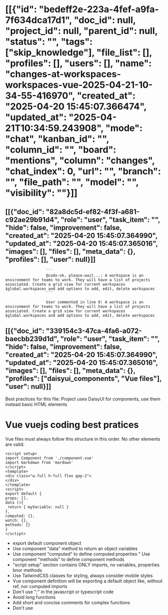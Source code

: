 # [[{"id": "bedeff2e-223a-4fef-a9fa-7f634dca17d1", "doc_id": null, "project_id": null, "parent_id": null, "status": "", "tags": ["skip_knowledge"], "file_list": [], "profiles": [], "users": [], "name": "changes-at-workspaces-workspaces-vue-2025-04-21-10-34-55-416970", "created_at": "2025-04-20 15:45:07.366474", "updated_at": "2025-04-21T10:34:59.243908", "mode": "chat", "kanban_id": "", "column_id": "", "board": "mentions", "column": "changes", "chat_index": 0, "url": "", "branch": "", "file_path": "", "model": "", "visibility": ""}]]
## [[{"doc_id": "82a8dc5d-ef82-4f3f-a681-c92ae29b91d4", "role": "user", "task_item": "", "hide": false, "improvement": false, "created_at": "2025-04-20 15:45:07.364990", "updated_at": "2025-04-20 15:45:07.365016", "images": [], "files": [], "meta_data": {}, "profiles": [], "user": null}]]

                      ```
                      @codx-ok, please-wait...: A workspace is an environment for teams to work. They will have a list of projects associated. Create a grid view for current workspaces $global.workspaces and add options to add, edit, delete workspaces
                      ```
                      
                      User commented in line 0: A workspace is an environment for teams to work. They will have a list of projects associated. Create a grid view for current workspaces $global.workspaces and add options to add, edit, delete workspaces
                      
## [[{"doc_id": "339154c3-47ca-4fa6-a072-baecbb239d1d", "role": "user", "task_item": "", "hide": false, "improvement": false, "created_at": "2025-04-20 15:45:07.364990", "updated_at": "2025-04-20 15:45:07.365016", "images": [], "files": [], "meta_data": {}, "profiles": ["daisyui_components", "Vue files"], "user": null}]]
Best practices for this file:
                  Project uses DaisyUI for components, use them instead basic HTML elements
# Vue vuejs coding best pratices
Vue files must always follow this structure in this order.
No other elements are valid:
```example vue file
<script setup>
import Component from './component.vue'
import markdown from 'mardown'
</script>
<template>
<div class="w.full h-full flex gap-2">
</div>
</template>
<script>
export default {
props: [].
data (){
 return { myVariable: null }
},
computed: {},
watch: {},
methods: {}
}
</sctipt>
```
* export default component object
* Use component "data" method to return an object variables
* Use component "computed" to define computed properties
" Use component "methods" to define component methods 
* "script setup" section contains ONLY imports, no variables, properties bnor methods
* Use TailwindCSS classes for styling, always consider mobile styles
* Vue component definition will be exporting a default object like, without ref, nor computed imports
* Don't use ";" in the javascript or typescript code
* Avoid long functions
* Add short and concise comments for complex functions
* Don't use <style> elements, use TailWindCSS classes
                  
## [[{"doc_id": "0ac08243-6f6a-4b14-835e-4038f3dc3e30", "role": "user", "task_item": "", "hide": false, "improvement": false, "created_at": "2025-04-20 15:45:07.364990", "updated_at": "2025-04-20 15:45:07.365016", "images": [], "files": [], "meta_data": {}, "profiles": [], "user": null}]]

              Rewrite full file content replacing codx instructions with the minimum changes as possible.
              Return only the file content without any further decoration or comments.
              Do not surround response with '```' marks, just content.
              
## [[{"doc_id": "84a15b8f-a1ef-44de-b01c-8615a337e9f6", "role": "assistant", "task_item": "", "hide": false, "improvement": false, "created_at": "2025-04-20 15:45:07.364990", "updated_at": "2025-04-20 15:45:07.365016", "images": [], "files": [], "meta_data": {"time_taken": 3.8266000747680664, "first_chunk_time_taken": 1.9116973876953125, "model": "gpt-4o"}, "profiles": [], "user": null}]]
<script setup>
import { ref } from 'vue'
import { useToast } from 'vue-toastification'
</script>

<template>
  <div class="grid grid-cols-1 md:grid-cols-3 gap-4 p-4">
    <div v-for="workspace in workspaces" :key="workspace.id" class="card bg-base-100 shadow-md">
      <div class="card-body">
        <h2 class="card-title">{{ workspace.name }}</h2>
        <!-- Other workspace details here -->

        <div class="flex justify-end mt-4">
          <button class="btn btn-primary mr-2" @click="editWorkspace(workspace)">Edit</button>
          <button class="btn btn-error" @click="deleteWorkspace(workspace.id)">Delete</button>
        </div>
      </div>
    </div>

    <div class="card bg-base-100 shadow-md">
      <div class="card-body flex justify-center items-center">
        <button class="btn btn-success" @click="addWorkspace">Add Workspace</button>
      </div>
    </div>
  </div>
</template>

<script>
export default {
  data() {
    return {
      workspaces: $global.workspaces
    }
  },
  methods: {
    addWorkspace() {
      // Logic to add a workspace
    },
    editWorkspace(workspace) {
      // Logic to edit a workspace
    },
    deleteWorkspace(workspaceId) {
      // Logic to delete a workspace
    }
  }
}
</script>
